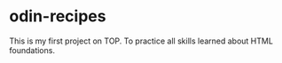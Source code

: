# odin-recipes

This is my first project on TOP. To practice all skills learned about HTML foundations.